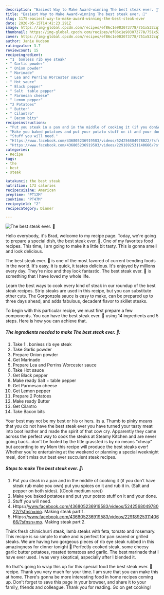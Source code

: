 ```yaml
---
description: "Easiest Way to Make Award-winning The best steak ever. 🙂"
title: "Easiest Way to Make Award-winning The best steak ever. 🙂"
slug: 1175-easiest-way-to-make-award-winning-the-best-steak-ever
date: 2020-05-15T14:42:23.291Z
image: https://img-global.cpcdn.com/recipes/ef86c1e903073778/751x532cq70/the-best-steak-ever-🙂-recipe-main-photo.jpg
thumbnail: https://img-global.cpcdn.com/recipes/ef86c1e903073778/751x532cq70/the-best-steak-ever-🙂-recipe-main-photo.jpg
cover: https://img-global.cpcdn.com/recipes/ef86c1e903073778/751x532cq70/the-best-steak-ever-🙂-recipe-main-photo.jpg
author: Janie Hudson
ratingvalue: 3.7
reviewcount: 15
recipeingredient:
- "1  bonless rib eye steak"
- " Garlic powder"
- " Onion powder"
- " Marinade"
- " Lea and Perrins Worcester sauce"
- " Hot sauce"
- " Black pepper"
- " Salt  table pepper"
- " Parmesan cheese"
- " Lemon pepper"
- "2 Potatoes"
- " Butter"
- " Cilantro"
- " Bacon bits"
recipeinstructions:
- "Put you steak in a pan and in the middle of cooking it (if you don&#39;t have steak rub make you own) put you spices on it and rub it in. (Salt and pepper on both sides). ((Cook medium rare))"
- "Make you baked potatoes and put your potato stuff on it and your done."
- "Stuff you will need."
- "Https://www.facebook.com/436805236919583/videos/524256804978022/?sfnsn=mo. Making steak part 1."
- "Https://www.facebook.com/436805236919583/videos/2291892531140666/?sfnsn=mo. Making steak part 2."
categories:
- Recipe
tags:
- the
- best
- steak

katakunci: the best steak 
nutrition: 173 calories
recipecuisine: American
preptime: "PT12M"
cooktime: "PT47M"
recipeyield: "2"
recipecategory: Dinner

---
```



![The best steak ever. 🙂](https://img-global.cpcdn.com/recipes/ef86c1e903073778/751x532cq70/the-best-steak-ever-🙂-recipe-main-photo.jpg)

Hello everybody, it's Brad, welcome to my recipe page. Today, we're going to prepare a special dish, the best steak ever. 🙂. One of my favorites food recipes. This time, I am going to make it a little bit tasty. This is gonna smell and look delicious.

The best steak ever. 🙂 is one of the most favored of current trending foods in the world. It's easy, it is quick, it tastes delicious. It's enjoyed by millions every day. They're nice and they look fantastic. The best steak ever. 🙂 is something that I have loved my whole life.

Learn the best ways to cook every kind of steak in our roundup of the best steak recipes. Strip steaks are used in this recipe, but you can substitute other cuts. The Gorgonzola sauce is easy to make, can be prepared up to three days ahead, and adds fabulous, decadent flavor to skillet steaks.


To begin with this particular recipe, we must first prepare a few components. You can have the best steak ever. 🙂 using 14 ingredients and 5 steps. Here is how you can achieve that.

<!--inarticleads1-->

##### The ingredients needed to make The best steak ever. 🙂:

1. Take 1 . bonless rib eye steak
1. Take  Garlic powder
1. Prepare  Onion powder
1. Get  Marinade
1. Prepare  Lea and Perrins Worcester sauce
1. Take  Hot sauce
1. Get  Black pepper
1. Make ready  Salt + table pepper
1. Get  Parmesan cheese
1. Get  Lemon pepper
1. Prepare 2 Potatoes
1. Make ready  Butter
1. Get  Cilantro
1. Take  Bacon bits


Your best may not be my best or his or hers. its a. Thumb to pinky means that you do not have the best steak ever you have turned your tasty meat into boot leather and made the spirit of that cow cry. Apparently they came across the perfect way to cook the steaks at Steamy Kitchen and are never going back…don&#39;t be fooled by the title grassfed is by no means &#34;cheap&#34; but according to my Mom this recipe will produce the best steaks ever! Whether you&#39;re entertaining at the weekend or planning a special weeknight meal, don&#39;t miss our best ever succulent steak recipes. 

<!--inarticleads2-->

##### Steps to make The best steak ever. 🙂:

1. Put you steak in a pan and in the middle of cooking it (if you don&#39;t have steak rub make you own) put you spices on it and rub it in. (Salt and pepper on both sides). ((Cook medium rare))
1. Make you baked potatoes and put your potato stuff on it and your done.
1. Stuff you will need.
1. Https://www.facebook.com/436805236919583/videos/524256804978022/?sfnsn=mo. Making steak part 1.
1. Https://www.facebook.com/436805236919583/videos/2291892531140666/?sfnsn=mo. Making steak part 2.


Think fresh chimichurri steak, lamb steaks with feta, tomato and rosemary. This recipe is so simple to make and is perfect for pan seared or grilled steaks. We are having two gorgeous pieces of rib eye steak rubbed in this amazingness for dinner tonight 🙂 Perfectly cooked steak, some cheesy garlic butter potatoes, roasted tomatoes and garlic. The best marinade that I have ever used. I was very skeptical, aspecially after I blended it. 

So that's going to wrap this up for this special food the best steak ever. 🙂 recipe. Thank you very much for your time. I am sure that you can make this at home. There's gonna be more interesting food in home recipes coming up. Don't forget to save this page in your browser, and share it to your family, friends and colleague. Thank you for reading. Go on get cooking!
